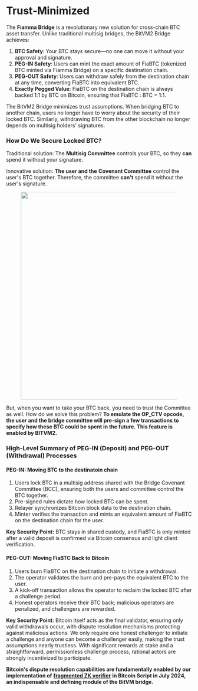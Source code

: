 # Trust-Minimized

The **Fiamma Bridge** is a revolutionary new solution for cross-chain BTC asset transfer. Unlike traditional multisig bridges, the BitVM2 Bridge achieves:

1. **BTC Safety**: Your BTC stays secure—no one can move it without your approval and signature.
2. **PEG-IN Safety**: Users can mint the exact amount of FiaBTC (tokenized BTC minted via Fiamma Bridge) on a specific destination chain.
3. **PEG-OUT Safety**: Users can withdraw safely from the destination chain at any time, converting FiaBTC into equivalent BTC.
4. **Exactly Pegged Value**: FiaBTC on the destination chain is always backed 1:1 by BTC on Bitcoin, ensuring that FiaBTC : BTC = 1:1.

The BitVM2 Bridge minimizes trust assumptions. When bridging BTC to another chain, users no longer have to worry about the security of their locked BTC. Similarly, withdrawing BTC from the other blockchain no longer depends on multisig holders' signatures.

### How Do We Secure Locked BTC?

Traditional solution: The **Multisig Committee** controls your BTC, so they **can** spend it without your signature.

Innovative solution: **The user and the** **Covenant Committee** control the user's BTC together. Therefore, the committee **can't** spend it without the user's signature.

<figure><img src="../../../.gitbook/assets/whiteboard_exported_image (9) (1).png" alt="" width="563"><figcaption></figcaption></figure>

But, when you want to take your BTC back, you need to trust the Committee as well. How do we solve this problem? **To emulate the OP\_CTV opcode, the user and the bridge committee will pre-sign a few transactions to specify how these BTC could be spent in the future. This feature is enabled by BITVM2.**

### High-Level Summary of PEG-IN (Deposit) and PEG-OUT (Withdrawal) Processes

#### **PEG-IN: Moving BTC to the destinatoin chain**

1. Users lock BTC in a multisig address shared with the Bridge Covenant Committee (BCC), ensuring both the users and committee control the BTC together.
2. Pre-signed rules dictate how locked BTC can be spent.
3. Relayer synchronizes Bitcoin block data to the destination chain.
4. Minter verifies the transaction and mints an equivalent amount of FiaBTC on the destination chain for the user.

**Key Security Point:** BTC stays in shared custody, and FiaBTC is only minted after a valid deposit is confirmed via Bitcoin consensus and light client verification.

#### **PEG-OUT: Moving FiaBTC Back to Bitcoin**

1. Users burn FiaBTC on the destination chain to initiate a withdrawal.
2. The operator validates the burn and pre-pays the equivalent BTC to the user.
3. A kick-off transaction allows the operator to reclaim the locked BTC after a challenge period.
4. Honest operators receive their BTC back; malicious operators are penalized, and challengers are rewarded.

**Key Security Point**: Bitcoin itself acts as the final validator, ensuring only valid withdrawals occur, with dispute resolution mechanisms protecting against malicious actions. We only require one honest challenger to initiate a challenge and anyone can become a challenger easily, making the trust assumptions nearly trustless. With significant rewards at stake and a straightforward, permissionless challenge process, rational actors are strongly incentivized to participate.

**Bitcoin's dispute resolution capabilities are fundamentally enabled by our implementation of** [**fragmented ZK verifier**](https://x.com/Fiamma_Chain/status/1830824142826086608) **in Bitcoin Script in July 2024, an indispensable and defining module of the BitVM bridge.**

